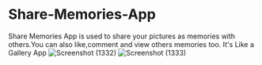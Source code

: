# Share-Memories-App
Share Memories App is used to share your pictures as memories with others.You can also like,comment and view others memories too.
It's Like a Gallery App
![Screenshot (1332)](https://user-images.githubusercontent.com/68908380/151658083-ec0fc943-6158-4190-8d66-018a95e655ef.png)
![Screenshot (1333)](https://user-images.githubusercontent.com/68908380/151658084-fa8b690e-b193-40d9-90f6-2c1b00bddda1.png)

